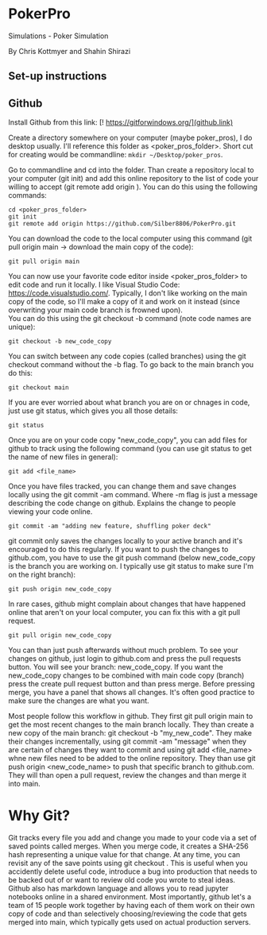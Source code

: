 # PokerPro
Simulations - Poker Simulation

By Chris Kottmyer and Shahin Shirazi

## Set-up instructions 

## Github

Install Github from this link: 
[! https://gitforwindows.org/](github.link)

Create a directory somewhere on your computer (maybe poker_pros), I do desktop usually.  I'll reference this
folder as <poker_pros_folder>.  Short cut for creating would be commandline: ``` mkdir ~/Desktop/poker_pros ```.

Go to commandline and cd into the folder.  Than create a repository local to your computer (git init) and add this online repository to 
the list of code your willing to accept (git remote add origin <url>).  You can do this using the following commands: 

```
cd <poker_pros_folder>
git init
git remote add origin https://github.com/Silber8806/PokerPro.git
```

You can download the code to the local computer using this command (git pull origin main -> download the main copy of the code):

```
git pull origin main
```

You can now use your favorite code editor inside <poker_pros_folder> to edit code and run it locally.  I like 
Visual Studio Code: https://code.visualstudio.com/.  Typically, I don't like working on the main copy of the code,
so I'll make a copy of it and work on it instead (since overwriting your main code branch is frowned upon).  
You can do this using the git checkout -b <new code name> command (note code names are unique):
  
```
git checkout -b new_code_copy
```

You can switch between any code copies (called branches) using the git checkout command without the -b flag.  To go back
to the main branch you do this:

```
git checkout main
```

If you are ever worried about what branch you are on or chnages in code, just use git status, which gives you all those details:

```
git status
```

Once you are on your code copy "new_code_copy", you can add files for github to track using the following command (you can use git status to
get the name of new files in general):

```
git add <file_name>
```

Once you have files tracked, you can change them and save changes locally using the git commit -am <message> command.  Where -m flag is just a message
describing the code change on github.  Explains the change to people viewing your code online.
  
```
git commit -am "adding new feature, shuffling poker deck"
```

git commit only saves the changes locally to your active branch and it's encouraged to do this regularly.  If you want to push the changes to github.com, 
you have to use the git push command (below new_code_copy is the branch you are working on.  I typically use git status to make sure I'm on the right branch):

```
git push origin new_code_copy
```

In rare cases, github might complain about changes that have happened online that aren't on your local computer, you can fix this with a git pull request.

```
git pull origin new_code_copy
```

You can than just push afterwards without much problem.  To see your changes on github, just login to github.com and press the pull requests button.  You
will see your branch: new_code_copy.  If you want the new_code_copy changes to be combined with main code copy (branch) press the create pull request button
and than press merge.  Before pressing merge, you have a panel that shows all changes.  It's often good practice to make sure the changes are what you want.

Most people follow this workflow in github.  They first git pull origin main to get the most recent changes to the main branch locally.  They than create a 
new copy of the main branch: git checkout -b "my_new_code".  They make their changes incrementally, using git commit -am "message" when they are certain of
changes they want to commit and using git add <file_name> whne new files need to be added to the online repository.  They than use git push origin <new_code_name>
to push that specific branch to github.com.  They will than open a pull request, review the changes and than merge it into main.  

# Why Git?
Git tracks every file you add and change you made to your code via a set of saved points called merges.  When you merge code, it creates a SHA-256 hash representing
a unique value for that change.  At any time, you can revisit any of the save points using git checkout <hash>.  This is useful when you accidently delete useful code,
introduce a bug into production that needs to be backed out of or want to review old code you wrote to steal ideas.  Github also has markdown language and allows you
to read jupyter notebooks online in a shared environment.  Most importantly, github let's a team of 15 people work together by having each of them work on their 
own copy of code and than selectively choosing/reviewing the code that gets merged into main, which typically gets used on actual production servers. 
